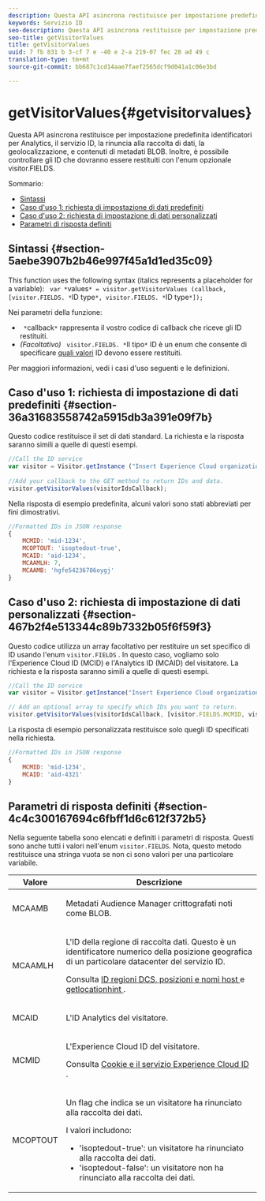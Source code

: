 ```yaml
---
description: Questa API asincrona restituisce per impostazione predefinita identificatori per Analytics, il servizio ID, la rinuncia alla raccolta di dati, la geolocalizzazione, e contenuti di metadati BLOB. Inoltre, è possibile controllare gli ID che dovranno essere restituiti con l'enum opzionale visitor.FIELDS.
keywords: Servizio ID
seo-description: Questa API asincrona restituisce per impostazione predefinita identificatori per Analytics, il servizio ID, la rinuncia alla raccolta di dati, la geolocalizzazione, e contenuti di metadati BLOB. Inoltre, è possibile controllare gli ID che dovranno essere restituiti con l'enum opzionale visitor.FIELDS.
seo-title: getVisitorValues
title: getVisitorValues
uuid: 7 fb 831 b 3-cf 7 e -40 e 2-a 219-07 fec 28 ad 49 c
translation-type: tm+mt
source-git-commit: bb687c1cd14aae7faef2565dcf9d041a1c06e3bd

---
```



# getVisitorValues{#getvisitorvalues}

Questa API asincrona restituisce per impostazione predefinita identificatori per Analytics, il servizio ID, la rinuncia alla raccolta di dati, la geolocalizzazione, e contenuti di metadati BLOB. Inoltre, è possibile controllare gli ID che dovranno essere restituiti con l&#39;enum opzionale visitor.FIELDS.

Sommario:

<ul class="simplelist"> 
 <li> <a href="../../mcvid-library/mcvid-get-set/mcvid-getvisitorvalues.md#section-5aebe3907b2b46e997f45a1d1ed35c09" format="dita" scope="local"> Sintassi </a> </li> 
 <li> <a href="../../mcvid-library/mcvid-get-set/mcvid-getvisitorvalues.md#section-36a31683558742a5915db3a391e09f7b" format="dita" scope="local"> Caso d'uso 1: richiesta di impostazione di dati predefiniti </a> </li> 
 <li> <a href="../../mcvid-library/mcvid-get-set/mcvid-getvisitorvalues.md#section-467b2f4e513344c89b7332b05f6f59f3" format="dita" scope="local"> Caso d'uso 2: richiesta di impostazione di dati personalizzati </a> </li> 
 <li> <a href="../../mcvid-library/mcvid-get-set/mcvid-getvisitorvalues.md#section-4c4c300167694c6fbff1d6c612f372b5" format="dita" scope="local"> Parametri di risposta definiti </a> </li> 
</ul>

## Sintassi {#section-5aebe3907b2b46e997f45a1d1ed35c09}

This function uses the following syntax (italics represents a placeholder for a variable): ` var *`values`* = visitor.getVisitorValues (callback, [visitor.FIELDS. *`ID type`*, visitor.FIELDS. *`ID type`*]);`

Nei parametri della funzione:

* ` *`callback`*` rappresenta il vostro codice di callback che riceve gli ID restituiti.
* *(Facoltativo)* ` visitor.FIELDS. *`Il tipo`*` ID è un enum che consente di specificare [quali valori](../../mcvid-library/mcvid-get-set/mcvid-getvisitorvalues.md#section-4c4c300167694c6fbff1d6c612f372b5) ID devono essere restituiti.

Per maggiori informazioni, vedi i casi d&#39;uso seguenti e le definizioni.

## Caso d&#39;uso 1: richiesta di impostazione di dati predefiniti {#section-36a31683558742a5915db3a391e09f7b}

Questo codice restituisce il set di dati standard. La richiesta e la risposta saranno simili a quelle di questi esempi.

```js
//Call the ID service 
var visitor = Visitor.getInstance ("Insert Experience Cloud organization ID here",{...}); 
   
//Add your callback to the GET method to return IDs and data. 
visitor.getVisitorValues(visitorIdsCallback);
```

Nella risposta di esempio predefinita, alcuni valori sono stati abbreviati per fini dimostrativi.

```js
//Formatted IDs in JSON response 
{ 
    MCMID: 'mid-1234', 
    MCOPTOUT: 'isoptedout-true', 
    MCAID: 'aid-1234', 
    MCAAMLH: 7, 
    MCAAMB: 'hgfe54236786oygj' 
}
```

## Caso d&#39;uso 2: richiesta di impostazione di dati personalizzati {#section-467b2f4e513344c89b7332b05f6f59f3}

Questo codice utilizza un array facoltativo per restituire un set specifico di ID usando l&#39;enum `visitor.FIELDS` . In questo caso, vogliamo solo l&#39;Experience Cloud ID (MCID) e l&#39;Analytics ID (MCAID) del visitatore. La richiesta e la risposta saranno simili a quelle di questi esempi.

```js
//Call the ID service 
var visitor = Visitor.getInstance("Insert Experience Cloud organization ID here", { ... });

// Add an optional array to specify which IDs you want to return. 
visitor.getVisitorValues(visitorIdsCallback, [visitor.FIELDS.MCMID, visitor.FIELDS.MCAID]);
```

La risposta di esempio personalizzata restituisce solo quegli ID specificati nella richiesta.

```js
//Formatted IDs in JSON response 
{ 
    MCMID: 'mid-1234', 
    MCAID: 'aid-4321' 
}
```

## Parametri di risposta definiti {#section-4c4c300167694c6fbff1d6c612f372b5}

Nella seguente tabella sono elencati e definiti i parametri di risposta. Questi sono anche tutti i valori nell&#39;enum `visitor.FIELDS`. Nota, questo metodo restituisce una stringa vuota se non ci sono valori per una particolare variabile.

<table id="table_32D0FEEA76CE4F298EED4B8F5C644232"> 
 <thead> 
  <tr> 
   <th colname="col1" class="entry"> Valore </th> 
   <th colname="col2" class="entry"> Descrizione </th> 
  </tr> 
 </thead>
 <tbody> 
  <tr> 
   <td colname="col1"> <p> <span class="codeph"> MCAAMB </span> </p> </td> 
   <td colname="col2"> <p>Metadati <span class="keyword">Audience Manager</span> crittografati noti come BLOB. </p> </td> 
  </tr> 
  <tr> 
   <td colname="col1"> <p> <span class="codeph"> MCAAMLH </span> </p> </td> 
   <td colname="col2"> <p>L'ID della regione di raccolta dati. Questo è un identificatore numerico della posizione geografica di un particolare datacenter del servizio ID. </p> <p>Consulta <a href="https://marketing.adobe.com/resources/help/en_US/aam/dcs-regions.html" format="https" scope="external"> ID regioni DCS, posizioni e nomi host </a> e <a href="../../mcvid-library/mcvid-get-set/mcvid-getlocationhint.md#reference-a761030ff06c4439946bb56febf42d4c" format="dita" scope="local"> getlocationhint </a>. </p> </td> 
  </tr> 
  <tr> 
   <td colname="col1"> <p> <span class="codeph"> MCAID </span> </p> </td> 
   <td colname="col2"> <p>L'ID <span class="keyword">Analytics</span> del visitatore. </p> </td> 
  </tr> 
  <tr> 
   <td colname="col1"> <p> <span class="codeph"> MCMID </span> </p> </td> 
   <td colname="col2"> <p>L'Experience Cloud ID del visitatore. </p> <p>Consulta  <a href="../../mcvid-introduction/mcvid-cookies.md" format="dita" scope="local"> Cookie e il servizio Experience Cloud ID </a>. </p> </td> 
  </tr> 
  <tr> 
   <td colname="col1"> <p> <span class="codeph"> MCOPTOUT </span> </p> </td> 
   <td colname="col2"> <p>Un flag che indica se un visitatore ha rinunciato alla raccolta dei dati. </p> <p>I valori includono: </p> <p> 
     <ul id="ul_E82431DE12B449F8822499364B363798"> 
      <li id="li_2BAB7C15A38A408E8FC4B85E70B66E46"> <span class="codeph"> 'isoptedout-true'</span>: un visitatore ha rinunciato alla raccolta dei dati. </li> 
      <li id="li_BB80AE4CEBC44166BC04428B212FEF51"> <span class="codeph"> 'isoptedout-false'</span>: un visitatore non ha rinunciato alla raccolta dei dati. </li> 
     </ul> </p> </td> 
  </tr> 
 </tbody> 
</table>

